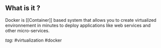 ## What is it ?
Docker is [[Container]] based system that allows you to create virtualized environnement in minutes to deploy applications like web services and other micro-services.



*tag:*
#virtualization #docker
